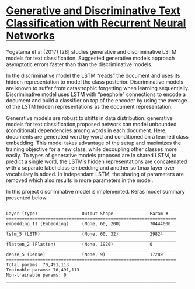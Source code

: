 # [Generative and Discriminative Text Classification with Recurrent Neural Networks](https://arxiv.org/abs/1703.01898)

Yogatama et al (2017) [28] studies generative and discriminative LSTM models for text classification. Suggested generative models approach asymptotic errors faster than than the discriminative models.

In the discriminative model the LSTM “reads” the document and uses its hidden representation to model the class posterior. Discriminative models are known to suffer from catastrophic forgetting when learning sequentially. Discriminative model uses LSTM with “peephole” connections to encode a document and build a classifier on top of the encoder by using the average of the LSTM hidden representations as the document representation.

Generative models are robust to shifts in data distribution. generative models for text classification,proposed network can model unbounded (conditional) dependencies among words in each document. Here, documents are generated word by word and conditioned on a learned class embedding. This model takes advantage of the setup and maximizes the training objective for a new class, while decoupling other classes more easily. To types of generative models proposed are
In shared LSTM, to predict a single word, the LSTM’s hidden representations are concatenated with a separate label class embedding and another softmax layer over vocabulary is added.
In independant LSTM, the sharing of parameters are removed which also results in more parameters in the model.


In this project discriminative model is implemented. Keras model summary presented below.

```
_________________________________________________________________
Layer (type)                 Output Shape              Param #
=================================================================
embedding_11 (Embedding)     (None, 60, 200)           70444000
_________________________________________________________________
lstm_5 (LSTM)                (None, 60, 32)            29824
_________________________________________________________________
flatten_2 (Flatten)          (None, 1920)              0
_________________________________________________________________
dense_5 (Dense)              (None, 9)                 17289
=================================================================
Total params: 70,491,113
Trainable params: 70,491,113
Non-trainable params: 0
_________________________________________________________________
```
